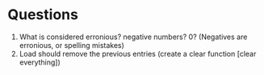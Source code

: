 # Questions
1. What is considered erronious? negative numbers? 0? (Negatives are erronious, or spelling mistakes)
2. Load should remove the previous entries (create a clear function [clear everything])